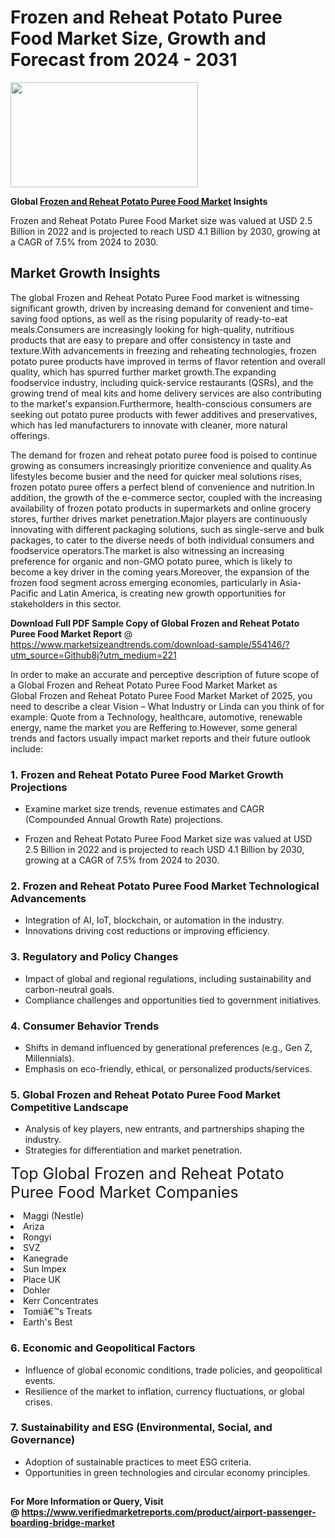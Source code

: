 <H1>Frozen and Reheat Potato Puree Food Market Size, Growth and Forecast from 2024 - 2031</H1><img class="aligncenter size-medium wp-image-584254" src="https://thirdeyenews.in/wp-content/uploads/2024/09/Global-Market-Research-300x168.jpeg" alt="" width="300" height="168" /><p><strong>Global&nbsp;<a href="https://www.marketsizeandtrends.com/download-sample/554146/?utm_source=Github8j?utm_medium=221">Frozen and Reheat Potato Puree Food Market</a> Insights</strong></p><p>Frozen and Reheat Potato Puree Food Market size was valued at USD 2.5 Billion in 2022 and is projected to reach USD 4.1 Billion by 2030, growing at a CAGR of 7.5% from 2024 to 2030.</p><p><h2>Market Growth Insights</h2> <p>The global Frozen and Reheat Potato Puree Food market is witnessing significant growth, driven by increasing demand for convenient and time-saving food options, as well as the rising popularity of ready-to-eat meals.Consumers are increasingly looking for high-quality, nutritious products that are easy to prepare and offer consistency in taste and texture.With advancements in freezing and reheating technologies, frozen potato puree products have improved in terms of flavor retention and overall quality, which has spurred further market growth.The expanding foodservice industry, including quick-service restaurants (QSRs), and the growing trend of meal kits and home delivery services are also contributing to the market's expansion.Furthermore, health-conscious consumers are seeking out potato puree products with fewer additives and preservatives, which has led manufacturers to innovate with cleaner, more natural offerings.</p> <p>The demand for frozen and reheat potato puree food is poised to continue growing as consumers increasingly prioritize convenience and quality.As lifestyles become busier and the need for quicker meal solutions rises, frozen potato puree offers a perfect blend of convenience and nutrition.In addition, the growth of the e-commerce sector, coupled with the increasing availability of frozen potato products in supermarkets and online grocery stores, further drives market penetration.Major players are continuously innovating with different packaging solutions, such as single-serve and bulk packages, to cater to the diverse needs of both individual consumers and foodservice operators.The market is also witnessing an increasing preference for organic and non-GMO potato puree, which is likely to become a key driver in the coming years.Moreover, the expansion of the frozen food segment across emerging economies, particularly in Asia-Pacific and Latin America, is creating new growth opportunities for stakeholders in this sector.</p> <p><span class=""><strong>Download Full PDF Sample Copy of Global Frozen and Reheat Potato Puree Food Market Report</strong> @ <a href="https://www.marketsizeandtrends.com/download-sample/554146/?utm_source=Github8j?utm_medium=221" target="_blank">https://www.marketsizeandtrends.com/download-sample/554146/?utm_source=Github8j?utm_medium=221</a></span></p><p>In order to make an accurate and perceptive description of future scope of a Global&nbsp;Frozen and Reheat Potato Puree Food Market Market as Global&nbsp;Frozen and Reheat Potato Puree Food Market Market of 2025, you need to describe a clear Vision &ndash; What Industry or Linda can you think of for example: Quote from a Technology, healthcare, automotive, renewable energy, name the market you are Reffering to.However, some general trends and factors usually impact market reports and their future outlook include:</p><h3>1.&nbsp;<strong>Frozen and Reheat Potato Puree Food Market Growth Projections</strong></h3><ul><li>Examine market size trends, revenue estimates and CAGR (Compounded Annual Growth Rate) projections.</li><li><p>Frozen and Reheat Potato Puree Food Market size was valued at USD 2.5 Billion in 2022 and is projected to reach USD 4.1 Billion by 2030, growing at a CAGR of 7.5% from 2024 to 2030.</p></li></ul><h3>2.&nbsp;<strong>Frozen and Reheat Potato Puree Food Market Technological Advancements</strong></h3><ul><li>Integration of AI, IoT, blockchain, or automation in the industry.</li><li>Innovations driving cost reductions or improving efficiency.</li></ul><h3>3.&nbsp;<strong>Regulatory and Policy Changes</strong></h3><ul><li>Impact of global and regional regulations, including sustainability and carbon-neutral goals.</li><li>Compliance challenges and opportunities tied to government initiatives.</li></ul><h3>4.&nbsp;<strong>Consumer Behavior Trends</strong></h3><ul><li>Shifts in demand influenced by generational preferences (e.g., Gen Z, Millennials).</li><li>Emphasis on eco-friendly, ethical, or personalized products/services.</li></ul><h3>5.&nbsp;<strong>Global Frozen and Reheat Potato Puree Food Market Competitive Landscape</strong></h3><ul><li>Analysis of key players, new entrants, and partnerships shaping the industry.</li><li>Strategies for differentiation and market penetration.</li></ul><p data-pm-slice="1 1 []"><span style="color: inherit; font-family: inherit; font-size: 25px;">Top Global Frozen and Reheat Potato Puree Food Market Companies</span></p><div class="" data-test-id=""><p><li>Maggi (Nestle)</li><li> Ariza</li><li> Rongyi</li><li> SVZ</li><li> Kanegrade</li><li> Sun Impex</li><li> Place UK</li><li> Dohler</li><li> Kerr Concentrates</li><li> Tomiâ€™s Treats</li><li> Earth's Best</li></p></div><h3>6.&nbsp;<strong>Economic and Geopolitical Factors</strong></h3><ul><li>Influence of global economic conditions, trade policies, and geopolitical events.</li><li>Resilience of the market to inflation, currency fluctuations, or global crises.</li></ul><h3>7.&nbsp;<strong>Sustainability and ESG (Environmental, Social, and Governance)</strong></h3><ul><li>Adoption of sustainable practices to meet ESG criteria.</li><li>Opportunities in green technologies and circular economy principles.</li></ul><h2><strong style="font-size: 14px;">For More Information or Query, Visit @&nbsp;</strong><a style="background-color: #ffffff; font-size: 14px;" href="https://www.marketsizeandtrends.com/report/frozen-and-reheat-potato-puree-food-market/" target="_blank">https://www.verifiedmarketreports.com/product/airport-passenger-boarding-bridge-market</a></h2>